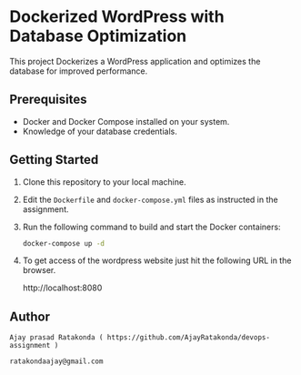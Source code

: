 # Dockerized WordPress with Database Optimization

This project Dockerizes a WordPress application and optimizes the database for improved performance.

## Prerequisites

- Docker and Docker Compose installed on your system.
- Knowledge of your database credentials.

## Getting Started

1. Clone this repository to your local machine.

2. Edit the `Dockerfile` and `docker-compose.yml` files as instructed in the assignment.

3. Run the following command to build and start the Docker containers:

   ```bash
   docker-compose up -d

4. To get access of the wordpress website just hit the following URL in the browser.
    
    http://localhost:8080

## Author

    Ajay prasad Ratakonda ( https://github.com/AjayRatakonda/devops-assignment )
     
    ratakondaajay@gmail.com

